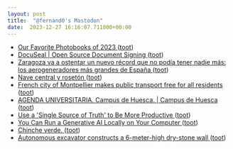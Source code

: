 ```yaml
---
layout: post
title:  "@fernand0's Mastodon"
date:  2023-12-27 16:16:07.711000+00:00
---
```

*  [Our Favorite Photobooks of 2023  ](https://www.wired.com/gallery/best-photo-books-2023/) ([toot](https://mastodon.social/@fernand0/111653274760593989))
*  [DocuSeal \| Open Source Document Signing ](https://www.docuseal.co) ([toot](https://mastodon.social/@fernand0/111653080255927270))
*  [Zaragoza va a ostentar un nuevo récord que no podía tener nadie más: los aerogeneradores más grandes de España ](https://www.xataka.com/energia/zaragoza-celebre-su-viento-asi-que-general-electric-instalara-alli-aerogeneradores-grandes-espan) ([toot](https://mastodon.social/@fernand0/111652323502824467))
*  [Nave central y rosetón ](https://www.flickr.com/photos/fernand0/53387931183) ([toot](https://mastodon.social/@fernand0/111652195822903019))
*  [French city of Montpellier makes public transport free for all residents ](https://www.theguardian.com/world/2023/dec/22/montpellier-france-free-public-transport-resident) ([toot](https://mastodon.social/@fernand0/111652148771673234))
*  [AGENDA UNIVERSITARIA. Campus de Huesca. \| Campus de Huesca  ](https://campushuesca.unizar.es/agenda-universitaria-campus-de-huesca) ([toot](https://mastodon.social/@fernand0/111651949222500986))
*  [Use a 'Single Source of Truth' to Be More Productive ](https://lifehacker.com/work/use-a-single-source-of-truth-to-be-more-productiv) ([toot](https://mastodon.social/@fernand0/111651756790538421))
*  [You Can Run a Generative AI Locally on Your Computer ](https://lifehacker.com/tech/how-to-run-generative-ais-locally-on-your-compute) ([toot](https://mastodon.social/@fernand0/111649919069815461))
*  [Chinche verde. ](https://avecesunafoto.wordpress.com/2023/12/26/chinche-verde) ([toot](https://mastodon.social/@fernand0/111648207721396006))
*  [Autonomous excavator constructs a 6-meter-high dry-stone wall ](https://techxplore.com/news/2023-11-autonomous-excavator-meter-high-dry-stone-wall.htm) ([toot](https://mastodon.social/@fernand0/111648031922196047))
